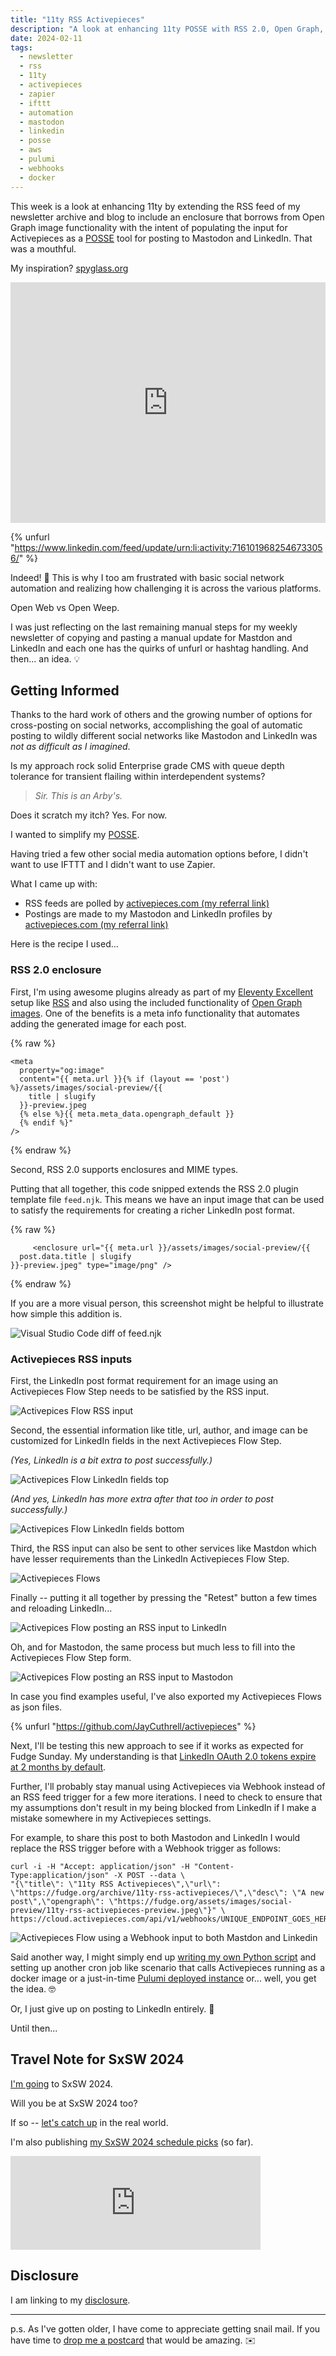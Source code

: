 ```yaml
---
title: "11ty RSS Activepieces"
description: "A look at enhancing 11ty POSSE with RSS 2.0, Open Graph, and Activepieces"
date: 2024-02-11
tags: 
  - newsletter
  - rss
  - 11ty
  - activepieces
  - zapier
  - ifttt
  - automation
  - mastodon
  - linkedin
  - posse
  - aws
  - pulumi
  - webhooks
  - docker
---
```


This week is a look at enhancing 11ty by extending the RSS feed of my newsletter archive and blog to include an enclosure that borrows from Open Graph image functionality with the intent of populating the input for Activepieces as a [POSSE](/topics/posse) tool for posting to Mastodon and LinkedIn. That was a mouthful.

My inspiration? [spyglass.org](https://spyglass.org)

<iframe src="https://www.linkedin.com/embed/feed/update/urn:li:share:7161019681313595395" height="385" width="504" frameborder="0" allowfullscreen="" title="Embedded post"></iframe>

{% unfurl "https://www.linkedin.com/feed/update/urn:li:activity:7161019682546733056/" %}

Indeed! 💯 This is why I too am frustrated with basic social network automation and realizing how challenging it is across the various platforms.

Open Web vs Open Weep.

I was just reflecting on the last remaining manual steps for my weekly newsletter of copying and pasting a manual update for Mastdon and LinkedIn and each one has the quirks of unfurl or hashtag handling. And then... an idea. 💡

## Getting Informed

Thanks to the hard work of others and the growing number of options for cross-posting on social networks, accomplishing the goal of automatic posting to wildly different social networks like Mastodon and LinkedIn was *not as difficult as I imagined*.

Is my approach rock solid Enterprise grade CMS with queue depth tolerance for transient flailing within interdependent systems?

> *Sir. This is an Arby's.*

Does it scratch my itch? Yes. For now.

I wanted to simplify my [POSSE](https://fudge.org/archive/me-and-my-posse/).

Having tried a few other social media automation options before, I didn't want to use IFTTT and I didn't want to use Zapier.

What I came up with:

- RSS feeds are polled by [activepieces.com (my referral link)](https://cloud.activepieces.com/sign-up?referral=DT47qKAfA4PZOIyqWs8Eu) 
- Postings are made to my Mastodon and LinkedIn profiles by [activepieces.com (my referral link)](https://cloud.activepieces.com/sign-up?referral=DT47qKAfA4PZOIyqWs8Eu)

Here is the recipe I used...

### RSS 2.0 enclosure

First, I'm using awesome plugins already as part of my [Eleventy Excellent](https://github.com/madrilene/eleventy-excellent) setup like [RSS](https://www.11ty.dev/docs/plugins/rss/) and also using the included functionality of [Open Graph images](https://eleventy-excellent.netlify.app/get-started/#open-graph-images). One of the benefits is a meta info functionality that automates adding the generated image for each post.

{% raw %}
```markup
<meta
  property="og:image"
  content="{{ meta.url }}{% if (layout == 'post') %}/assets/images/social-preview/{{
    title | slugify
  }}-preview.jpeg
  {% else %}{{ meta.meta_data.opengraph_default }}
  {% endif %}"
/>
```
{% endraw %}

Second, RSS 2.0 supports enclosures and MIME types.

Putting that all together, this code snipped extends the RSS 2.0 plugin template file ```feed.njk```. This means we have an input image that can be used to satisfy the requirements for creating a richer LinkedIn post format.

{% raw %}
```markup
     <enclosure url="{{ meta.url }}/assets/images/social-preview/{{
  post.data.title | slugify
}}-preview.jpeg" type="image/png" />
```
{% endraw %}

If you are a more visual person, this screenshot might be helpful to illustrate how simple this addition is.

![Visual Studio Code diff of feed.njk](/assets/images/screenshots/2024-02-10-02-03-26.png)

### Activepieces RSS inputs

First, the LinkedIn post format requirement for an image using an Activepieces Flow Step needs to be satisfied by the RSS input.

![Activepices Flow RSS input](/assets/images/screenshots/2024-02-10-01-27-45.png)

Second, the essential information like title, url, author, and image can be customized for LinkedIn fields in the next Activepieces Flow Step.

*(Yes, LinkedIn is a bit extra to post successfully.)*

![Activepices Flow LinkedIn fields top](/assets/images/screenshots/2024-02-10-01-29-29.png)

*(And yes, LinkedIn has more extra after that too in order to post successfully.)*

![Activepices Flow LinkedIn fields bottom](/assets/images/screenshots/2024-02-10-01-30-58.png)

Third, the RSS input can also be sent to other services like Mastdon which have lesser requirements than the LinkedIn Activepieces Flow Step.

![Activepieces Flows](/assets/images/screenshots/2024-02-10-01-24-06.png)

Finally -- putting it all together by pressing the "Retest" button a few times and reloading LinkedIn...

![Activepices Flow posting an RSS input to LinkedIn](/assets/images/screenshots/2024-02-10-01-38-15.png)

Oh, and for Mastodon, the same process but much less to fill into the Activepieces Flow Step form.

![Activepices Flow posting an RSS input to Mastodon](/assets/images/screenshots/2024-02-10-14-26-12.png)

In case you find examples useful, I've also exported my Activepieces Flows as json files.

{% unfurl "https://github.com/JayCuthrell/activepieces" %}

Next, I'll be testing this new approach to see if it works as expected for Fudge Sunday. My understanding is that [LinkedIn OAuth 2.0 tokens expire at 2 months by default](https://learn.microsoft.com/en-us/linkedin/shared/authentication/authentication).

Further, I'll probably stay manual using Activepieces via Webhook instead of an RSS feed trigger for a few more iterations. I need to check to ensure that my assumptions don't result in my being blocked from LinkedIn if I make a mistake somewhere in my Activepieces settings. 

For example, to share this post to both Mastodon and LinkedIn I would replace the RSS trigger before with a Webhook trigger as follows:

```shell
curl -i -H "Accept: application/json" -H "Content-Type:application/json" -X POST --data \
"{\"title\": \"11ty RSS Activepieces\",\"url\": \"https://fudge.org/archive/11ty-rss-activepieces/\",\"desc\": \"A new post\",\"opengraph\": \"https://fudge.org/assets/images/social-preview/11ty-rss-activepieces-preview.jpeg\"}" \
https://cloud.activepieces.com/api/v1/webhooks/UNIQUE_ENDPOINT_GOES_HERE
```
![Activepieces Flow using a Webhook input to both Mastdon and Linkedin](/assets/images/screenshots/2024-02-11-08-28-22.png)

Said another way, I might simply end up [writing my own Python script](https://github.com/linkedin-developers/linkedin-api-python-client) and setting up another cron job like scenario that calls Activepieces running as a docker image or a just-in-time [Pulumi deployed instance](https://github.com/activepieces/activepieces/tree/main/deploy/pulumi) or... well, you get the idea. 🤓

Or, I just give up on posting to LinkedIn entirely. 🤣

Until then... 

## Travel Note for SxSW 2024

[I'm going](/archive/south-by-southwest-bound-and-down/) to SxSW 2024.

Will you be at SxSW 2024 too?

If so -- [let's catch up](https://jaycuthrell.com/contact) in the real world.

I'm also publishing [my SxSW 2024 schedule picks](https://schedule.sxsw.com/favorite/user/985f8ae425a0ca54469639ae92234564491ace14) (so far).

<iframe src="https://cuthrell.com/@jay/111774189599544610/embed" class="mastodon-embed" style="max-width: 100%; border: 0" width="400" allowfullscreen="allowfullscreen"></iframe><script src="https://cuthrell.com/embed.js" async="async"></script>

## Disclosure

I am linking to my [disclosure](https://jaycuthrell.com/disclosure/).

***

p.s. As I've gotten older, I have come to appreciate getting snail mail. If you have time to [drop me a postcard](https://jaycuthrell.com/contact) that would be amazing. ✉️